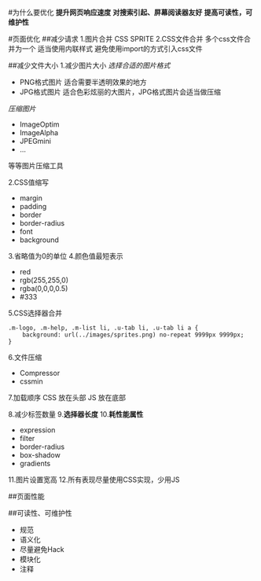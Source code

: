 #为什么要优化
**提升网页响应速度**
**对搜索引起、屏幕阅读器友好**
**提高可读性，可维护性**

#页面优化
##减少请求
1.图片合并
CSS SPRITE
2.CSS文件合并
多个css文件合并为一个
适当使用内联样式
避免使用import的方式引入css文件

##减少文件大小
1.减少图片大小
*选择合适的图片格式*

 - PNG格式图片 适合需要半透明效果的地方
 - JPG格式图片 适合色彩炫丽的大图片，JPG格式图片会适当做压缩

*压缩图片*

 - ImageOptim
 - ImageAlpha
 - JPEGmini
 - ...

等等图片压缩工具

2.CSS值缩写

 - margin
 - padding
 - border
 - border-radius
 - font
 - background

3.省略值为0的单位
4.颜色值最短表示

 - red
 - rgb(255,255,0)
 - rgba(0,0,0,0.5)
 - \#333

5.CSS选择器合并
	
    .m-logo, .m-help, .m-list li, .u-tab li, .u-tab li a {
		background: url(../images/sprites.png) no-repeat 9999px 9999px;
	}


6.文件压缩
 - Compressor
 - cssmin

7.加载顺序
CSS 放在头部
JS  放在底部

8.减少标签数量
9.**选择器长度**
10.**耗性能属性**

 - expression
 - filter
 - border-radius
 - box-shadow
 - gradients

11.图片设置宽高
12.所有表现尽量使用CSS实现，少用JS

##页面性能

##可读性、可维护性

 - 规范
 - 语义化
 - 尽量避免Hack
 - 模块化
 - 注释